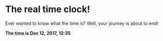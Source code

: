 # The real time clock!

Ever wanted to know what the time is? Well, your journey is about to end!

**The time is Dec 12, 2017, 12:35**